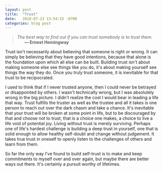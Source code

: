 ```yaml
---
layout: post
title:  "Trust"
date:   2018-07-23 13:54:15 -0700
categories: blog post
---
```


>*The best way to find out if you can trust somebody is to trust them.* 
 <br>&nbsp;&nbsp;&nbsp;&nbsp;&nbsp;&nbsp;__&mdash; Ernest Hemingway__

Trust isn't necessarily about believing that someone is right or wrong. It can simply be believing that they have good intentions, because that alone is the foundation upon which all else can be built. Building trust isn't about making someone else see things like you do, it's about making yourself see things the way they do. Once you truly trust someone, it is inevitable for that trust to be recipocrated. 

I used to think that if I never trusted anyone, then I could never be betrayed or disappointed by others. I wasn't technically wrong, but I was absolutely wrong in the big picture. I didn't realize the cost I would bear in leading a life that way. Trust fulfills the truster as well as the trustee and all it takes is one person to reach out over the dark chasm and take a chance. It's inevitable that your trust will be broken at some point in life, but to be discouraged by that and choose not to trust, that is a choice one makes, a choice to live a life void of potential joy. Living without trust is merely surviving. Perhaps one of life's hardest challenge is building a deep trust in yourself, one that is solid enough to allow healthy self-doubt and change without judgement. It takes true trust in oneself to openly listen to the challenges of others and learn from them. 

So far the only way I've found to build self-trust is to make and keep commitments to myself over and over again, but maybe there are better ways out there. It's certainly a pursuit worthy of lifetimes.



